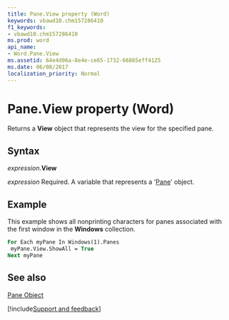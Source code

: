 ```yaml
---
title: Pane.View property (Word)
keywords: vbawd10.chm157286410
f1_keywords:
- vbawd10.chm157286410
ms.prod: word
api_name:
- Word.Pane.View
ms.assetid: 64e4d06a-8e4e-ce65-1732-66865eff4125
ms.date: 06/08/2017
localization_priority: Normal
---
```



# Pane.View property (Word)

Returns a  **View** object that represents the view for the specified pane.


## Syntax

_expression_.**View**

_expression_ Required. A variable that represents a '[Pane](Word.Pane.md)' object.


## Example

This example shows all nonprinting characters for panes associated with the first window in the  **Windows** collection.


```vb
For Each myPane In Windows(1).Panes 
 myPane.View.ShowAll = True 
Next myPane
```


## See also


[Pane Object](Word.Pane.md)

[!include[Support and feedback](~/includes/feedback-boilerplate.md)]